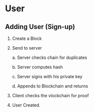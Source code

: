 # User

## Adding User (Sign-up)

<!-- create a flow diagram out of this. -->
1. Create a Block

2. Send to server 

    a. Server checks chain for duplicates

    b. Server computes hash

    c. Server signs with his private key

    d. Appends to Blockchain and returns

3. Client checks the vlockchain for proof

4. User Created.

